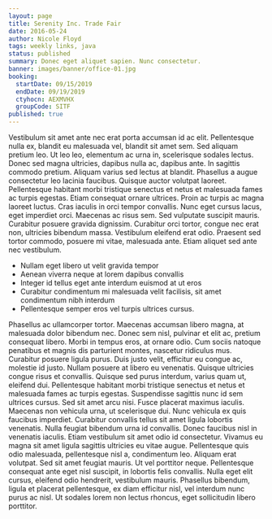 ```yaml
---
layout: page
title: Serenity Inc. Trade Fair
date: 2016-05-24
author: Nicole Floyd
tags: weekly links, java
status: published
summary: Donec eget aliquet sapien. Nunc consectetur.
banner: images/banner/office-01.jpg
booking:
  startDate: 09/15/2019
  endDate: 09/19/2019
  ctyhocn: AEXMVHX
  groupCode: SITF
published: true
---
```

Vestibulum sit amet ante nec erat porta accumsan id ac elit. Pellentesque nulla ex, blandit eu malesuada vel, blandit sit amet sem. Sed aliquam pretium leo. Ut leo leo, elementum ac urna in, scelerisque sodales lectus. Donec sed magna ultricies, dapibus nulla ac, dapibus ante. In sagittis commodo pretium. Aliquam varius sed lectus at blandit. Phasellus a augue consectetur leo lacinia faucibus. Quisque auctor volutpat laoreet. Pellentesque habitant morbi tristique senectus et netus et malesuada fames ac turpis egestas. Etiam consequat ornare ultrices.
Proin ac turpis ac magna laoreet luctus. Cras iaculis in orci tempor convallis. Nunc eget cursus lacus, eget imperdiet orci. Maecenas ac risus sem. Sed vulputate suscipit mauris. Curabitur posuere gravida dignissim. Curabitur orci tortor, congue nec erat non, ultricies bibendum massa. Vestibulum eleifend erat odio. Praesent sed tortor commodo, posuere mi vitae, malesuada ante. Etiam aliquet sed ante nec vestibulum.

* Nullam eget libero ut velit gravida tempor
* Aenean viverra neque at lorem dapibus convallis
* Integer id tellus eget ante interdum euismod at ut eros
* Curabitur condimentum mi malesuada velit facilisis, sit amet condimentum nibh interdum
* Pellentesque semper eros vel turpis ultrices cursus.

Phasellus ac ullamcorper tortor. Maecenas accumsan libero magna, at malesuada dolor bibendum nec. Donec sem nisl, pulvinar et elit ac, pretium consequat libero. Morbi in tempus eros, at ornare odio. Cum sociis natoque penatibus et magnis dis parturient montes, nascetur ridiculus mus. Curabitur posuere ligula purus. Duis justo velit, efficitur eu congue ac, molestie id justo. Nullam posuere at libero eu venenatis. Quisque ultricies congue risus et convallis. Quisque sed purus interdum, varius quam ut, eleifend dui. Pellentesque habitant morbi tristique senectus et netus et malesuada fames ac turpis egestas. Suspendisse sagittis nunc id sem ultrices cursus. Sed sit amet arcu nisi. Fusce placerat maximus iaculis.
Maecenas non vehicula urna, ut scelerisque dui. Nunc vehicula ex quis faucibus imperdiet. Curabitur convallis tellus sit amet ligula lobortis venenatis. Nulla feugiat bibendum urna id convallis. Donec faucibus nisl in venenatis iaculis. Etiam vestibulum sit amet odio id consectetur. Vivamus eu magna sit amet ligula sagittis ultricies eu vitae augue. Pellentesque quis odio malesuada, pellentesque nisl a, condimentum leo. Aliquam erat volutpat. Sed sit amet feugiat mauris. Ut vel porttitor neque. Pellentesque consequat ante eget nisl suscipit, in lobortis felis convallis. Nulla eget elit cursus, eleifend odio hendrerit, vestibulum mauris. Phasellus bibendum, ligula et placerat pellentesque, ex diam efficitur nisl, vel interdum nunc purus ac nisl. Ut sodales lorem non lectus rhoncus, eget sollicitudin libero porttitor.
